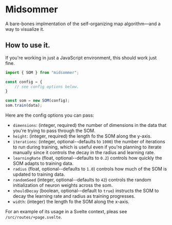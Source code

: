 # Midsommer

A bare-bones implmentation of the self-organizing map algorithm—and a way to visualize it.


## How to use it.

If you're working in just a JavaScript environment, this should work just fine.

```javascript
import { SOM } from "midsommer";

const config = {
	// see config options below.
}

const som = new SOM(config);
som.train(data);
```

Here are the config options you can pass:

- `dimensions`: (integer, required) the number of dimensions in the data that you're trying to pass through the SOM.
- `height`: (integer, required) the length fo the SOM along the y-axis.
- `iterations`: (integer, optional--defaults to `1000`) the number of iterations to run during training, which is useful even if you're planning to iterate manually since it controls the decay in the radius and learning rate.
- `learningRate` (float, optional--defaults to `0.2`) controls how quickly the SOM adapts to training data.
- `radius` (float, optional--defaults to `1.0`) controls how much of the SOM is updated to training data.
- `randomSeed` (integer, optional--defaults to `42`) controls the random initialization of neuron weights across the som.
- `shouldDecay` (boolean, optional--default to `true`) instructs the SOM to decay the learning rate and radius as training progresses.
- `width`: (integer) the length fo the SOM along the x-axis.

For an example of its usage in a Svelte context, pleas see `/src/routes/+page.svelte`.